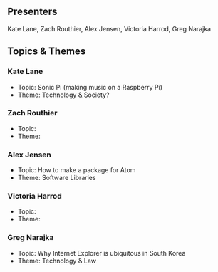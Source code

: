 ## Presenters

Kate Lane, Zach Routhier, Alex Jensen, Victoria Harrod, Greg Narajka

## Topics & Themes

### Kate Lane

* Topic: Sonic Pi (making music on a Raspberry Pi)
* Theme: Technology & Society?

### Zach Routhier

* Topic:
* Theme:

### Alex Jensen

* Topic: How to make a package for Atom
* Theme: Software Libraries

### Victoria Harrod

* Topic:
* Theme:

### Greg Narajka

* Topic: Why Internet Explorer is ubiquitous in South Korea
* Theme: Technology & Law
